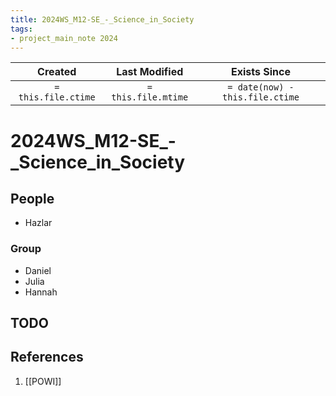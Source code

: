```yaml
---
title: 2024WS_M12-SE_-_Science_in_Society
tags:
- project_main_note 2024
---
```

|     Created      |  Last Modified   |       Exists Since        |
|:----------------:|:----------------:|:----------------:|
| `= this.file.ctime` | `= this.file.mtime` | `= date(now) - this.file.ctime`|

# 2024WS_M12-SE_-_Science_in_Society

## People
- Hazlar
### Group
- Daniel
- Julia
- Hannah
## TODO

## References
1. [[POWI]]
